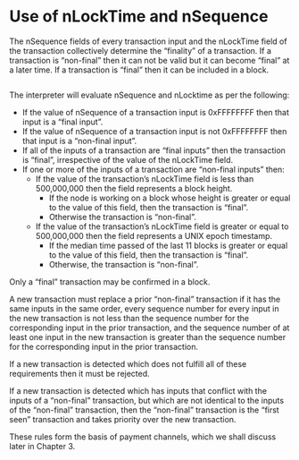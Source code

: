 # Use of nLockTime and nSequence

The nSequence fields of every transaction input and the nLockTime field of the transaction collectively determine the “finality” of a transaction. If a transaction is “non-final” then it can not be valid but it can become “final” at a later time. If a transaction is “final” then it can be included in a block.

<figure><img src="../../.gitbook/assets/CHAPTER 2 GIF 6.gif" alt=""><figcaption></figcaption></figure>

The interpreter will evaluate nSequence and nLocktime as per the following:

* If the value of nSequence of a transaction input is 0xFFFFFFFF then that input is a “final input”.
* If the value of nSequence of a transaction input is not 0xFFFFFFFF then that input is a “non-final input”.
* If all of the inputs of a transaction are “final inputs” then the transaction is “final”, irrespective of the value of the nLockTime field.
* If one or more of the inputs of a transaction are “non-final inputs” then:
  * If the value of the transaction’s nLockTime field is less than 500,000,000 then the field represents a block height.
    * If the node is working on a block whose height is greater or equal to the value of this field, then the transaction is “final”.
    * Otherwise the transaction is “non-final”.
  * If the value of the transaction’s nLockTime field is greater or equal to 500,000,000 then the field represents a UNIX epoch timestamp.
    * If the median time passed of the last 11 blocks is greater or equal to the value of this field, then the transaction is “final”.
    * Otherwise, the transaction is “non-final”.

Only a “final” transaction may be confirmed in a block.

A new transaction must replace a prior “non-final” transaction if it has the same inputs in the same order, every sequence number for every input in the new transaction is not less than the sequence number for the corresponding input in the prior transaction, and the sequence number of at least one input in the new transaction is greater than the sequence number for the corresponding input in the prior transaction.

If a new transaction is detected which does not fulfill all of these requirements then it must be rejected.

If a new transaction is detected which has inputs that conflict with the inputs of a “non-final” transaction, but which are not identical to the inputs of the “non-final” transaction, then the “non-final” transaction is the “first seen” transaction and takes priority over the new transaction.

These rules form the basis of payment channels, which we shall discuss later in Chapter 3.
